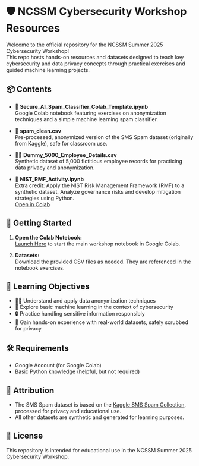 # 🛡️ NCSSM Cybersecurity Workshop Resources

Welcome to the official repository for the NCSSM Summer 2025 Cybersecurity Workshop!  
This repo hosts hands-on resources and datasets designed to teach key cybersecurity and data privacy concepts through practical exercises and guided machine learning projects.

## 📦 Contents

- 📓 **Secure_AI_Spam_Classifier_Colab_Template.ipynb**  
  Google Colab notebook featuring exercises on anonymization techniques and a simple machine learning spam classifier.

- 📨 **spam_clean.csv**  
  Pre-processed, anonymized version of the SMS Spam dataset (originally from Kaggle), safe for classroom use.

- 🧑‍💼 **Dummy_5000_Employee_Details.csv**  
  Synthetic dataset of 5,000 fictitious employee records for practicing data privacy and anonymization.

- 🏅 **NIST_RMF_Activity.ipynb**  
  Extra credit: Apply the NIST Risk Management Framework (RMF) to a synthetic dataset. Analyze governance risks and develop mitigation strategies using Python.  
  [Open in Colab](https://colab.research.google.com/github/msmekka/ncssm-summer25-cyber/blob/main/NIST_RMF_Activity.ipynb)

## 🚀 Getting Started

1. **Open the Colab Notebook:**  
   [Launch Here](./Secure_AI_Spam_Classifier_Colab_Template.ipynb) to start the main workshop notebook in Google Colab.

2. **Datasets:**  
   Download the provided CSV files as needed. They are referenced in the notebook exercises.

## 🎯 Learning Objectives

- 🕵️‍♂️ Understand and apply data anonymization techniques
- 🤖 Explore basic machine learning in the context of cybersecurity
- 🔒 Practice handling sensitive information responsibly
- 💾 Gain hands-on experience with real-world datasets, safely scrubbed for privacy

## 🛠️ Requirements

- Google Account (for Google Colab)
- Basic Python knowledge (helpful, but not required)

## 🙏 Attribution

- The SMS Spam dataset is based on the [Kaggle SMS Spam Collection](https://www.kaggle.com/datasets/uciml/sms-spam-collection-dataset), processed for privacy and educational use.
- All other datasets are synthetic and generated for learning purposes.

## 📄 License

This repository is intended for educational use in the NCSSM Summer 2025 Cybersecurity Workshop.
